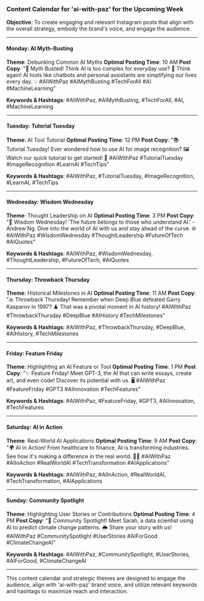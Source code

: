 ### Content Calendar for 'ai-with-paz' for the Upcoming Week

**Objective**: To create engaging and relevant Instagram posts that align with the overall strategy, embody the brand's voice, and engage the audience.

---

#### Monday: AI Myth-Busting
**Theme**: Debunking Common AI Myths
**Optimal Posting Time**: 10 AM
**Post Copy**:
"🤖 Myth Busted! Think AI is too complex for everyday use? 🚀 Think again! AI tools like chatbots and personal assistants are simplifying our lives every day. 💡 #AIWithPaz #AIMythBusting #TechForAll #AI #MachineLearning"

**Keywords & Hashtags**: #AIWithPaz, #AIMythBusting, #TechForAll, #AI, #MachineLearning

---

#### Tuesday: Tutorial Tuesday
**Theme**: AI Tool Tutorial
**Optimal Posting Time**: 12 PM
**Post Copy**:
"📚 Tutorial Tuesday! Ever wondered how to use AI for image recognition? 🖼️ Watch our quick tutorial to get started! 🎥 #AIWithPaz #TutorialTuesday #ImageRecognition #LearnAI #TechTips"

**Keywords & Hashtags**: #AIWithPaz, #TutorialTuesday, #ImageRecognition, #LearnAI, #TechTips

---

#### Wednesday: Wisdom Wednesday
**Theme**: Thought Leadership on AI
**Optimal Posting Time**: 3 PM
**Post Copy**:
"🧠 Wisdom Wednesday! 'The future belongs to those who understand AI.' - Andrew Ng. Dive into the world of AI with us and stay ahead of the curve. 🌐 #AIWithPaz #WisdomWednesday #ThoughtLeadership #FutureOfTech #AIQuotes"

**Keywords & Hashtags**: #AIWithPaz, #WisdomWednesday, #ThoughtLeadership, #FutureOfTech, #AIQuotes

---

#### Thursday: Throwback Thursday
**Theme**: Historical Milestones in AI
**Optimal Posting Time**: 11 AM
**Post Copy**:
"🔙 Throwback Thursday! Remember when Deep Blue defeated Garry Kasparov in 1997? ♟️ That was a pivotal moment in AI history! #AIWithPaz #ThrowbackThursday #DeepBlue #AIHistory #TechMilestones"

**Keywords & Hashtags**: #AIWithPaz, #ThrowbackThursday, #DeepBlue, #AIHistory, #TechMilestones

---

#### Friday: Feature Friday
**Theme**: Highlighting an AI Feature or Tool
**Optimal Posting Time**: 1 PM
**Post Copy**:
"✨ Feature Friday! Meet GPT-3, the AI that can write essays, create art, and even code! Discover its potential with us. 🖥️ #AIWithPaz #FeatureFriday #GPT3 #AIInnovation #TechFeatures"

**Keywords & Hashtags**: #AIWithPaz, #FeatureFriday, #GPT3, #AIInnovation, #TechFeatures

---

#### Saturday: AI in Action
**Theme**: Real-World AI Applications
**Optimal Posting Time**: 9 AM
**Post Copy**:
"🌍 AI in Action! From healthcare to finance, AI is transforming industries. See how it's making a difference in the real world. 🏥💼 #AIWithPaz #AIInAction #RealWorldAI #TechTransformation #AIApplications"

**Keywords & Hashtags**: #AIWithPaz, #AIInAction, #RealWorldAI, #TechTransformation, #AIApplications

---

#### Sunday: Community Spotlight
**Theme**: Highlighting User Stories or Contributions
**Optimal Posting Time**: 4 PM
**Post Copy**:
"🌟 Community Spotlight! Meet Sarah, a data scientist using AI to predict climate change patterns. 🌦️ Share your story with us! #AIWithPaz #CommunitySpotlight #UserStories #AIForGood #ClimateChangeAI"

**Keywords & Hashtags**: #AIWithPaz, #CommunitySpotlight, #UserStories, #AIForGood, #ClimateChangeAI

---

This content calendar and strategic themes are designed to engage the audience, align with 'ai-with-paz' brand voice, and utilize relevant keywords and hashtags to maximize reach and interaction.